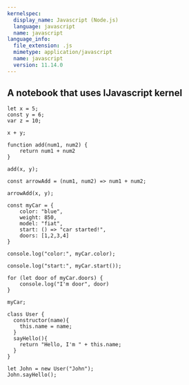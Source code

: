 ```yaml
---
kernelspec:
  display_name: Javascript (Node.js)
  language: javascript
  name: javascript
language_info:
  file_extension: .js
  mimetype: application/javascript
  name: javascript
  version: 11.14.0
---
```


## A notebook that uses IJavascript kernel

```{code-cell}
let x = 5;
const y = 6;
var z = 10;
```

```{code-cell}
x + y;
```

```{code-cell}
function add(num1, num2) {
    return num1 + num2
}
```

```{code-cell}
add(x, y);
```

```{code-cell}
const arrowAdd = (num1, num2) => num1 + num2;
```

```{code-cell}
arrowAdd(x, y);
```

```{code-cell}
const myCar = {
    color: "blue",
    weight: 850,
    model: "fiat",
    start: () => "car started!",
    doors: [1,2,3,4]
}
```

```{code-cell}
console.log("color:", myCar.color);
```

```{code-cell}
console.log("start:", myCar.start());
```

```{code-cell}
for (let door of myCar.doors) {
    console.log("I'm door", door)
}
```

```{code-cell}
myCar;
```

```{code-cell}
class User {
  constructor(name){
    this.name = name;
  }
  sayHello(){
    return "Hello, I'm " + this.name;
  }
}
```

```{code-cell}
let John = new User("John");
John.sayHello();
```
